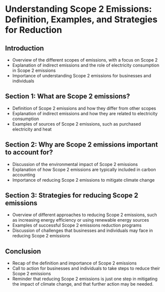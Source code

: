 # Understanding Scope 2 Emissions: Definition, Examples, and Strategies for Reduction

## Introduction

- Overview of the different scopes of emissions, with a focus on Scope 2
- Explanation of indirect emissions and the role of electricity consumption in Scope 2 emissions
- Importance of understanding Scope 2 emissions for businesses and individuals

## Section 1: What are Scope 2 emissions?

- Definition of Scope 2 emissions and how they differ from other scopes
- Explanation of indirect emissions and how they are related to electricity consumption
- Examples of sources of Scope 2 emissions, such as purchased electricity and heat

## Section 2: Why are Scope 2 emissions important to account for?

- Discussion of the environmental impact of Scope 2 emissions
- Explanation of how Scope 2 emissions are typically included in carbon accounting
- Importance of reducing Scope 2 emissions to mitigate climate change

## Section 3: Strategies for reducing Scope 2 emissions

- Overview of different approaches to reducing Scope 2 emissions, such as increasing energy efficiency or using renewable energy sources
- Examples of successful Scope 2 emissions reduction programs
- Discussion of challenges that businesses and individuals may face in reducing Scope 2 emissions

## Conclusion

- Recap of the definition and importance of Scope 2 emissions
- Call to action for businesses and individuals to take steps to reduce their Scope 2 emissions
- Reminder that reducing Scope 2 emissions is just one step in mitigating the impact of climate change, and that further action may be needed.
